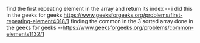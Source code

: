 find the first repeating element in the array and return its index -- i did this in the geeks for geeks https://www.geeksforgeeks.org/problems/first-repeating-element4018/1
finding the common in the 3 sorted array done in the geeks for geeks --https://www.geeksforgeeks.org/problems/common-elements1132/1
